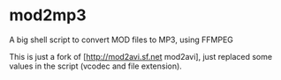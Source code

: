 mod2mp3
=======

A big shell script to convert MOD files to MP3, using FFMPEG

This is just a fork of [http://mod2avi.sf.net mod2avi], just replaced some
values in the script (vcodec and file extension).
